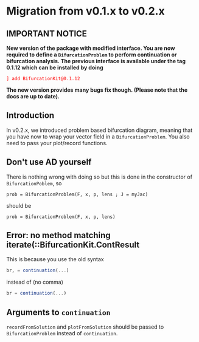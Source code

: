# Migration from v0.1.x to v0.2.x

## IMPORTANT NOTICE
**New version of the package with modified interface. You are now required to define a `BifurcationProblem` to perform continuation or bifurcation analysis. The previous interface is available under the tag 0.1.12 which can be installed by doing**

<span style="color:red">`] add BifurcationKit@0.1.12`</span>

**The new version provides many bugs fix though.
(Please note that the docs are up to date).**

## Introduction

In v0.2.x, we introduced problem based bifurcation diagram, meaning that you have now to wrap your vector field in a `BifurcationProblem`. You also need to pass your plot/record functions.

## Don't use AD yourself

There is nothing wrong with doing so but this is done in the constructor of `BifurcationPoblem`, so 

```
prob = BifurcationProblem(F, x, p, lens ; J = myJac) 
```

should be 

```
prob = BifurcationProblem(F, x, p, lens) 
```

## Error: no method matching iterate(::BifurcationKit.ContResult 

This is because you use the old syntax 

```julia
br, = continuation(...)
```

instead of (no comma)

```julia
br = continuation(...)
```

## Arguments to `continuation`

`recordFromSolution` and `plotFromSolution` should be passed to `BifurcationProblem` instead of `continuation`.